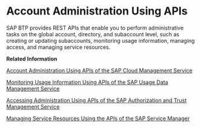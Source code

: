 <!-- loio1c8db1483d914cd99047aac5280f61ea -->

# Account Administration Using APIs

SAP BTP provides REST APIs that enable you to perform administrative tasks on the global account, directory, and subaccount level, such as creating or updating subaccounts, monitoring usage information, managing access, and managing service resources.

**Related Information**  


[Account Administration Using APIs of the SAP Cloud Management Service](account-administration-using-apis-of-the-sap-cloud-management-service-17b6a17.md "Provides information about using the APIs of the SAP Cloud Management service for SAP BTP (technical name: cis) to manage some of the administrative operations in your accounts.")

[Monitoring Usage Information Using APIs of the SAP Usage Data Management Service](monitoring-usage-information-using-apis-of-the-sap-usage-data-management-service-bf2b304.md "Provides information about using the Resource Consumption APIs of the SAP Usage Data Management service for SAP BTP for gathering, storing, and making usage information available for all services and applications in all regions in a cloud deployment. This information is for the purpose of central analysis, reporting, and license auditing.")

[Accessing Administration Using APIs of the SAP Authorization and Trust Management Service](accessing-administration-using-apis-of-the-sap-authorization-and-trust-management-servi-dcb3bfd.md "The REST services of the SAP Authorization and Trust Management service (XSUAA) provide APIs that enable you to manage entities, such as roles, shadow users, and access tokens in global accounts, directories, and multi-environment subaccounts.")

[Managing Service Resources Using the APIs of the SAP Service Manager](managing-service-resources-using-the-apis-of-the-sap-service-manager-ee4f871.md "Use the APIs of the SAP Service Manager to work with environments, service brokers, service instances, service bindings, service plans, and service offerings.")


